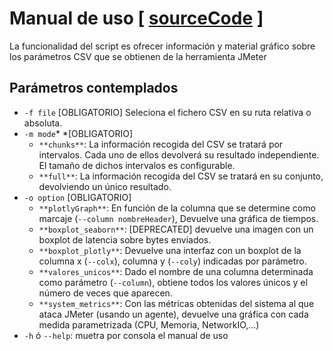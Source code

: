 # Manual de uso \[ [sourceCode](https://github.com/RafaelGB/pythonScripts/tree/master/Graficas_Jmeter) \]

La funcionalidad del script es ofrecer información y material gráfico sobre los parámetros CSV que se obtienen de la herramienta JMeter

## Parámetros contemplados

* `-f file` \[OBLIGATORIO\]  Seleciona el fichero CSV en su ruta relativa o absoluta.
* `-m mode`* *\[OBLIGATORIO\]
  * `**chunks**`: La información recogida del CSV se tratará por intervalos. Cada uno de ellos devolverá su resultado independiente. El tamaño de dichos intervalos es configurable.
  * `**full**`:   La información recogida del CSV se tratará en su conjunto, devolviendo un único resultado.
* `-o option` \[OBLIGATORIO\]
  * `**plotlyGraph**`: En función de la columna que se determine como marcaje (`--column nombreHeader`), Devuelve una gráfica de tiempos.
  * `**boxplot_seaborn**`: \[DEPRECATED\] devuelve una imagen con un boxplot de latencia sobre bytes enviados.
  * `**boxplot_plotly**`: Devuelve una interfaz con un boxplot de la columna x (`--colx`), columna y (`--coly`) indicadas por parámetro.
  * `**valores_unicos**`: Dado el nombre de una columna determinada como parámetro (`--column`), obtiene todos los valores únicos y el número de veces que aparecen.
  * `**system_metrics**`: Con las métricas obtenidas del sistema al que ataca JMeter (usando un agente), devuelve una gráfica con cada medida parametrizada (CPU, Memoria, NetworkIO,...)
* `-h` ó `--help`: muetra por consola el manual de uso